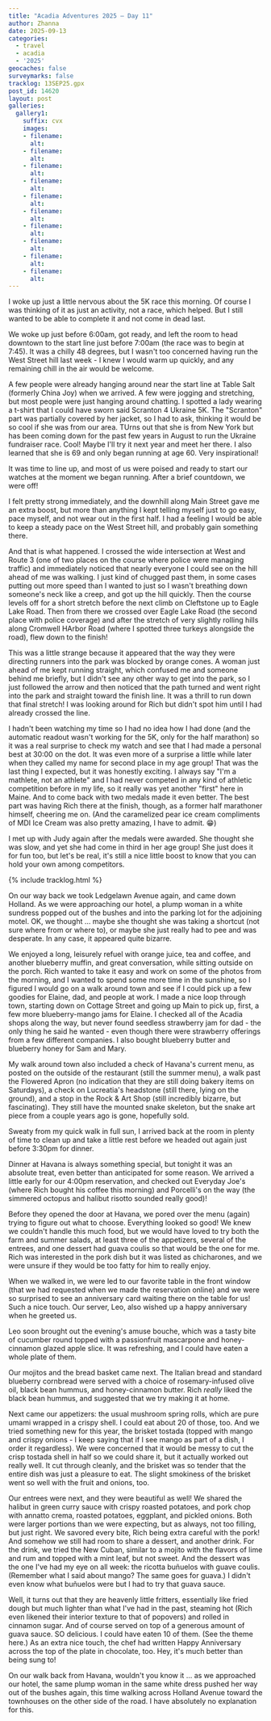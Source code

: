 ```yaml
---
title: "Acadia Adventures 2025 – Day 11"
author: Zhanna
date: 2025-09-13
categories: 
  - travel
  - acadia
  - '2025'
geocaches: false
surveymarks: false
tracklog: 13SEP25.gpx
post_id: 14620
layout: post
galleries:
  gallery1:
    suffix: cvx
    images:
    - filename: 
      alt:     
    - filename: 
      alt:     
    - filename: 
      alt:     
    - filename: 
      alt:     
    - filename: 
      alt:     
    - filename: 
      alt:     
    - filename: 
      alt:     
    - filename: 
      alt:     
    - filename: 
      alt:     
    - filename: 
      alt:     
---
```


I woke up just a little nervous about the 5K race this morning. Of course I was thinking of it as just an activity, not a race, which helped. But I still wanted to be able to complete it and not come in dead last.

We woke up just before 6:00am, got ready, and left the room to head downtown to the start line just before 7:00am (the race was to begin at 7:45). It was a chilly 48 degrees, but I wasn't too concerned having run the West Street hill last week - I knew I would warm up quickly, and any remaining chill in the air would be welcome.

A few people were already hanging around near the start line at Table Salt (formerly China Joy) when we arrived. A few were jogging and stretching, but most people were just hanging around chatting. I spotted a lady wearing a t-shirt that I could have sworn said Scranton 4 Ukraine 5K. The "Scranton" part was partially covered by her jacket, so I had to ask, thinking it would be so cool if she was from our area. TUrns out that she is from New York but has been coming down for the past few years in August to run the Ukraine fundraiser race. Cool! Maybe I'll try it next year and meet her there. I also learned that she is 69 and only began running at age 60. Very inspirational!

It was time to line up, and most of us were poised and ready to start our watches at the moment we began running. After a brief countdown, we were off!

I felt pretty strong immediately, and the downhill along Main Street gave me an extra boost, but more than anything I kept telling myself just to go easy, pace myself, and not wear out in the first half. I had a feeling I would be able to keep a steady pace on the West Street hill, and probably gain something there.

And that is what happened. I crossed the wide intersection at West and Route 3 (one of two places on the course where police were managing traffic) and immediately noticed that nearly everyone I could see on the hill ahead of me was walking. I just kind of chugged past them, in some cases putting out more speed than I wanted to just so I wasn't breathing down someone's neck like a creep, and got up the hill quickly. Then the course levels off for a short stretch before the next climb on Cleftstone up to Eagle Lake Road. Then from there we crossed over Eagle Lake Road (the second place with police coverage) and after the stretch of very slightly rolling hills along Cromwell HArbor Road (where I spotted three turkeys alongside the road), flew down to the finish!

This was a little strange because it appeared that the way they were directing runners into the park was blocked by orange cones. A woman just ahead of me kept running straight, which confused me and someone behind me briefly, but I didn't see any other way to get into the park, so I just followed the arrow and then noticed that the path turned and went right into the park and straight toward the finish line. It was a thrill to run down that final stretch! I was looking around for Rich but didn't spot him until I had already crossed the line. 

I hadn't been watching my time so I had no idea how I had done (and the automatic readout wasn't working for the 5K, only for the half marathon) so it was a real surprise to check my watch and see that I had made a personal best at 30:00 on the dot. It was even more of a surprise a little while later when they called my name for second place in my age group! That was the last thing I expected, but it was honestly exciting. I always say "I'm a mathlete, not an athlete" and I had never competed in any kind of athletic competition before in my life, so it really was yet another "first" here in Maine. And to come back with two medals made it even better. The best part was having Rich there at the finish, though, as a former half marathoner himself, cheering me on. (And the caramelized pear ice cream compliments of MDI Ice Cream was also pretty amazing, I have to admit. :grin:)

I met up with Judy again after the medals were awarded. She thought she was slow, and yet she had come in third in her age group! She just does it for fun too, but let's be real, it's still a nice little boost to know that you can hold your own among competitors.

{% include tracklog.html %}

On our way back we took Ledgelawn Avenue again, and came down Holland. As we were approaching our hotel, a plump woman in a white sundress popped out of the bushes and into the parking lot for the adjoining motel. OK, we thought ... maybe she thought she was taking a shortcut (not sure where from or where to), or maybe she just really had to pee and was desperate. In any case, it appeared quite bizarre.

We enjoyed a long, leisurely refuel with orange juice, tea and coffee, and another blueberry muffin, and great conversation, while sitting outside on the porch. Rich wanted to take it easy and work on some of the photos from the morning, and I wanted to spend some more time in the sunshine, so I figured I would go on a walk around town and see if I could pick up a few goodies for Elaine, dad, and people at work. I made a nice loop through town, starting down on Cottage Street and going up Main to pick up, first, a few more blueberry-mango jams for Elaine. I checked all of the Acadia shops along the way, but never found seedless strawberry jam for dad - the only thing he said he wanted - even though there were strawberry offerings from a few different companies. I also bought blueberry butter and blueberry honey for Sam and Mary.

My walk around town also included a check of Havana's current menu, as posted on the outside of the restaurant (still the summer menu), a walk past the Flowered Apron (no indication that they are still doing bakery items on Saturdays), a check on Lucreatia's headstone (still there, lying on the ground), and a stop in the Rock & Art Shop (still incredibly bizarre, but fascinating). They still have the mounted snake skeleton, but the snake art piece from a couple years ago is gone, hopefully sold.

Sweaty from my quick walk in full sun, I arrived back at the room in plenty of time to clean up and take a little rest before we headed out again just before 3:30pm for dinner.

Dinner at Havana is always something special, but tonight it was an absolute treat, even better than anticipated for some reason. We arrived a little early for our 4:00pm reservation, and checked out Everyday Joe's (where Rich bought his coffee this morning) and Porcelli's on the way (the simmered octopus and halibut risotto sounded really good)! 

Before they opened the door at Havana, we pored over the menu (again) trying to figure out what to choose. Everything looked so good! We knew we couldn't handle this much food, but we would have loved to try both the farm and summer salads, at least three of the appetizers, several of the entrees, and one dessert had guava coulis so that would be the one for me. Rich was interested in the pork dish but it was listed as chicharones, and we were unsure if they would be too fatty for him to really enjoy.

When we walked in, we were led to our favorite table in the front window (that we had requested when we made the reservation online) and we were so surprised to see an anniversary card waiting there on the table for us! Such a nice touch. Our server, Leo, also wished up a happy anniversary when he greeted us.

Leo soon brought out the evening's amuse bouche, which was a tasty bite of cucumber round topped with a passionfruit mascarpone and honey-cinnamon glazed apple slice. It was refreshing, and I could have eaten a whole plate of them. 

Our mojitos and the bread basket came next. The Italian bread and standard blueberry cornbread were served with a choice of rosemary-infused olive oil, black bean hummus, and honey-cinnamon butter. Rich _really_ liked the black bean hummus, and suggested that we try making it at home.

Next came our appetizers: the usual mushroom spring rolls, which are pure umami wrapped in a crispy shell. I could eat about 20 of those, too. And we tried something new for this year, the brisket tostada (topped with mango and crispy onions - I keep saying that if I see mango as part of a dish, I order it regardless). We were concerned that it would be messy to cut the crisp tostada shell in half so we could share it, but it actually worked out really well. It cut through cleanly, and the brisket was so tender that the entire dish was just a pleasure to eat. The slight smokiness of the brisket went so well with the fruit and onions, too.

Our entrees were next, and they were beautiful as well! We shared the halibut in green curry sauce with crispy roasted potatoes, and pork chop with annatto crema, roasted potatoes, eggplant, and pickled onions. Both were larger portions than we were expecting, but as always, not too filling, but just right. We savored every bite, Rich being extra careful with the pork! And somehow we still had room to share a dessert, and another drink. For the drink, we tried the New Cuban, similar to a mojito with the flavors of lime and rum and topped with a mint leaf, but not sweet. And the dessert was the one I've had my eye on all week: the ricotta buñuelos with guave coulis. (Remember what I said about mango? The same goes for guava.) I didn't even know what buñuelos were but I had to try that guava sauce.

Well, it turns out that they are heavenly little fritters, essentially like fried dough but much lighter than what I've had in the past, steaming hot (Rich even likened their interior texture to that of popovers) and rolled in cinnamon sugar. And of course served on top of a generous amount of guava sauce. SO delicious. I could have eaten 10 of them. (See the theme here.) As an extra nice touch, the chef had written Happy Anniversary across the top of the plate in chocolate, too. Hey, it's much better than being sung to!

On our walk back from Havana, wouldn't you know it ... as we approached our hotel, the same plump woman in the same white dress pushed her way out of the bushes again, this time walking across Holland Avenue toward the townhouses on the other side of the road. I have absolutely no explanation for this.

